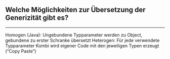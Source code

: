 
## Welche Möglichkeiten zur Übersetzung der Generizität gibt es?
---
Homogen (Java): Ungebundene Typparameter werden zu Object, gebundene zu erster Schranke übersetzt
Heterogen: Für jede verwendete Typparameter Kombi wird eigener Code mit den jeweiligen Typen erzeugt (“Copy Paste”)
